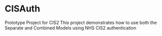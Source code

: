 # CISAuth
Prototype Project for CIS2
This project demonstrates how to use both the Separate and Combined Models using NHS CIS2 authentication
